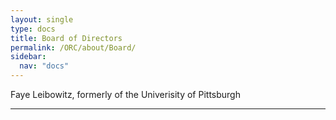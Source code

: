 ```yaml
---
layout: single
type: docs
title: Board of Directors
permalink: /ORC/about/Board/
sidebar:
  nav: "docs"
---
```


Faye Leibowitz, formerly of the Univerisity of Pittsburgh

---
